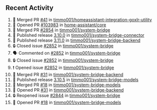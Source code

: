 ## Recent Activity

<!--START_SECTION:activity-->
1. 🎉 Merged PR [#41](https://github.com/timmo001/homeassistant-integration-goxlr-utility/pull/41) in [timmo001/homeassistant-integration-goxlr-utility](https://github.com/timmo001/homeassistant-integration-goxlr-utility)
2. 💪 Opened PR [#103983](https://github.com/home-assistant/core/pull/103983) in [home-assistant/core](https://github.com/home-assistant/core)
3. 🎉 Merged PR [#2854](https://github.com/timmo001/system-bridge/pull/2854) in [timmo001/system-bridge](https://github.com/timmo001/system-bridge)
4. 🚀 Published release [3.10.0](https://github.com/3.10.0) in [timmo001/system-bridge-connector](https://github.com/timmo001/system-bridge-connector)
5. 🚀 Published release [3.11.0](https://github.com/3.11.0) in [timmo001/system-bridge-backend](https://github.com/timmo001/system-bridge-backend)
6. 🔒 Closed issue [#2852](https://github.com/timmo001/system-bridge/issues/2852) in [timmo001/system-bridge](https://github.com/timmo001/system-bridge)
7. 🗣 Commented on [#2852](https://github.com/timmo001/system-bridge/issues/2852) in [timmo001/system-bridge](https://github.com/timmo001/system-bridge)
8. 🔒 Closed issue [#2852](https://github.com/timmo001/system-bridge/issues/2852) in [timmo001/system-bridge](https://github.com/timmo001/system-bridge)
9. ❗ Opened issue [#2852](https://github.com/timmo001/system-bridge/issues/2852) in [timmo001/system-bridge](https://github.com/timmo001/system-bridge)
10. 🎉 Merged PR [#31](https://github.com/timmo001/system-bridge-backend/pull/31) in [timmo001/system-bridge-backend](https://github.com/timmo001/system-bridge-backend)
11. 🚀 Published release [3.10.5](https://github.com/3.10.5) in [timmo001/system-bridge-models](https://github.com/timmo001/system-bridge-models)
12. 🎉 Merged PR [#18](https://github.com/timmo001/system-bridge-models/pull/18) in [timmo001/system-bridge-models](https://github.com/timmo001/system-bridge-models)
13. 💪 Opened PR [#31](https://github.com/timmo001/system-bridge-backend/pull/31) in [timmo001/system-bridge-backend](https://github.com/timmo001/system-bridge-backend)
14. 🔒 Reopened issue [#2844](https://github.com/timmo001/system-bridge/issues/2844) in [timmo001/system-bridge](https://github.com/timmo001/system-bridge)
15. 💪 Opened PR [#18](https://github.com/timmo001/system-bridge-models/pull/18) in [timmo001/system-bridge-models](https://github.com/timmo001/system-bridge-models)
<!--END_SECTION:activity-->

